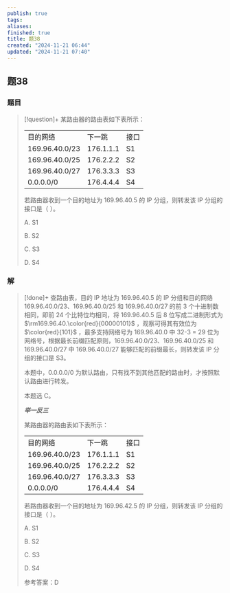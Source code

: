 ```yaml
---
publish: true
tags: 
aliases: 
finished: true
title: 题38
created: "2024-11-21 06:44"
updated: "2024-11-21 07:40"
---
```

## 题38
### 题目
> [!question]+
> 某路由器的路由表如下表所示：
> 
> <table data-draft-node="block" data-draft-type="table" data-size="normal" data-row-style="normal"><tbody><tr><td>目的网络</td><td>下一跳</td><td>接口</td></tr><tr><td>169.96.40.0/23</td><td>176.1.1.1</td><td>S1</td></tr><tr><td>169.96.40.0/25</td><td>176.2.2.2</td><td>S2</td></tr><tr><td>169.96.40.0/27</td><td>176.3.3.3</td><td>S3</td></tr><tr><td>0.0.0.0/0</td><td>176.4.4.4</td><td>S4</td></tr></tbody></table>
> 
> 若路由器收到一个目的地址为 169.96.40.5 的 IP 分组，则转发该 IP 分组的接口是（ ）。
> 
> A. S1
> 
> B. S2
> 
> C. S3
> 
> D. S4
### 解
> [!done]+
> 查路由表，目的 IP 地址为 169.96.40.5 的 IP 分组和目的网络 169.96.40.0/23、169.96.40.0/25 和 169.96.40.0/27 的前 3 个十进制数相同，即前 24 个比特位均相同，将 169.96.40.5 后 8 位写成二进制形式为 $\rm169.96.40.\color{red}{00000101}$ ，观察可得其有效位为 $\color{red}{101}$ ，最多支持网络号为 169.96.40.0 中 32-3 = 29 位为网络号，根据最长前缀匹配原则，169.96.40.0/23、169.96.40.0/25 和 169.96.40.0/27 中 169.96.40.0/27 能够匹配的前缀最长，则转发该 IP 分组的接口是 S3。
> 
> 本题中，0.0.0.0/0 为默认路由，只有找不到其他匹配的路由时，才按照默认路由进行转发。
> 
> 本题选 C。
> 
> **_举一反三_**
> 
> 某路由器的路由表如下表所示：
> 
> <table data-draft-node="block" data-draft-type="table" data-size="normal" data-row-style="normal"><tbody><tr><td>目的网络</td><td>下一跳</td><td>接口</td></tr><tr><td>169.96.40.0/23</td><td>176.1.1.1</td><td>S1</td></tr><tr><td>169.96.40.0/25</td><td>176.2.2.2</td><td>S2</td></tr><tr><td>169.96.40.0/27</td><td>176.3.3.3</td><td>S3</td></tr><tr><td>0.0.0.0/0</td><td>176.4.4.4</td><td>S4</td></tr></tbody></table>
> 
> 若路由器收到一个目的地址为 169.96.42.5 的 IP 分组，则转发该 IP 分组的接口是（ ）。
> 
> A. S1
> 
> B. S2
> 
> C. S3
> 
> D. S4
> 
> 参考答案：D